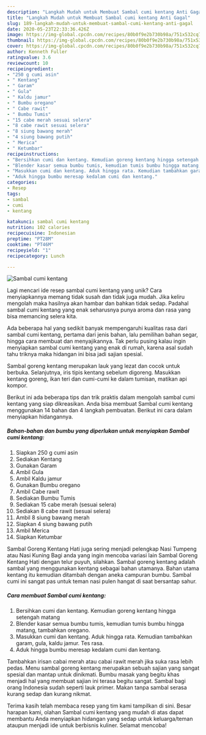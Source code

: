 ```yaml
---
description: "Langkah Mudah untuk Membuat Sambal cumi kentang Anti Gagal"
title: "Langkah Mudah untuk Membuat Sambal cumi kentang Anti Gagal"
slug: 189-langkah-mudah-untuk-membuat-sambal-cumi-kentang-anti-gagal
date: 2020-05-23T22:33:36.426Z
image: https://img-global.cpcdn.com/recipes/80b0f9e2b730b98a/751x532cq70/sambal-cumi-kentang-foto-resep-utama.jpg
thumbnail: https://img-global.cpcdn.com/recipes/80b0f9e2b730b98a/751x532cq70/sambal-cumi-kentang-foto-resep-utama.jpg
cover: https://img-global.cpcdn.com/recipes/80b0f9e2b730b98a/751x532cq70/sambal-cumi-kentang-foto-resep-utama.jpg
author: Kenneth Fuller
ratingvalue: 3.6
reviewcount: 10
recipeingredient:
- "250 g cumi asin"
- " Kentang"
- " Garam"
- " Gula"
- " Kaldu jamur"
- " Bumbu oregano"
- " Cabe rawit"
- " Bumbu Tumis"
- "15 cabe merah sesuai selera"
- "8 cabe rawit sesuai selera"
- "8 siung bawang merah"
- "4 siung bawang putih"
- " Merica"
- " Ketumbar"
recipeinstructions:
- "Bersihkan cumi dan kentang. Kemudian goreng kentang hingga setengah matang"
- "Blender kasar semua bumbu tumis, kemudian tumis bumbu hingga matang, tambahkan oregano."
- "Masukkan cumi dan kentang. Aduk hingga rata. Kemudian tambahkan garam, gula, kaldu jamur. Tes rasa."
- "Aduk hingga bumbu meresap kedalam cumi dan kentang."
categories:
- Resep
tags:
- sambal
- cumi
- kentang

katakunci: sambal cumi kentang 
nutrition: 102 calories
recipecuisine: Indonesian
preptime: "PT28M"
cooktime: "PT46M"
recipeyield: "1"
recipecategory: Lunch

---
```



![Sambal cumi kentang](https://img-global.cpcdn.com/recipes/80b0f9e2b730b98a/751x532cq70/sambal-cumi-kentang-foto-resep-utama.jpg)

Lagi mencari ide resep sambal cumi kentang yang unik? Cara menyiapkannya memang tidak susah dan tidak juga mudah. Jika keliru mengolah maka hasilnya akan hambar dan bahkan tidak sedap. Padahal sambal cumi kentang yang enak seharusnya punya aroma dan rasa yang bisa memancing selera kita.

Ada beberapa hal yang sedikit banyak mempengaruhi kualitas rasa dari sambal cumi kentang, pertama dari jenis bahan, lalu pemilihan bahan segar, hingga cara membuat dan menyajikannya. Tak perlu pusing kalau ingin menyiapkan sambal cumi kentang yang enak di rumah, karena asal sudah tahu triknya maka hidangan ini bisa jadi sajian spesial.

Sambal goreng kentang merupakan lauk yang lezat dan cocok untuk berbuka. Selanjutnya, iris tipis kentang sebelum digoreng. Masukkan kentang goreng, ikan teri dan cumi-cumi ke dalam tumisan, matikan api kompor.


Berikut ini ada beberapa tips dan trik praktis dalam mengolah sambal cumi kentang yang siap dikreasikan. Anda bisa membuat Sambal cumi kentang menggunakan 14 bahan dan 4 langkah pembuatan. Berikut ini cara dalam menyiapkan hidangannya.

<!--inarticleads1-->

##### Bahan-bahan dan bumbu yang diperlukan untuk menyiapkan Sambal cumi kentang:

1. Siapkan 250 g cumi asin
1. Sediakan  Kentang
1. Gunakan  Garam
1. Ambil  Gula
1. Ambil  Kaldu jamur
1. Gunakan  Bumbu oregano
1. Ambil  Cabe rawit
1. Sediakan  Bumbu Tumis
1. Sediakan 15 cabe merah (sesuai selera)
1. Sediakan 8 cabe rawit (sesuai selera)
1. Ambil 8 siung bawang merah
1. Siapkan 4 siung bawang putih
1. Ambil  Merica
1. Siapkan  Ketumbar


Sambal Goreng Kentang Hati juga sering menjadi pelengkap Nasi Tumpeng atau Nasi Kuning Bagi anda yang ingin mencoba variasi lain Sambal Goreng Kentang Hati dengan telur puyuh, silahkan. Sambal goreng kentang adalah sambal yang menggunakan kentang sebagai bahan utamanya. Bahan utama kentang itu kemudian ditambah dengan aneka campuran bumbu. Sambal cumi ini sangat pas untuk teman nasi pulen hangat di saat bersantap sahur. 

<!--inarticleads2-->

##### Cara membuat Sambal cumi kentang:

1. Bersihkan cumi dan kentang. Kemudian goreng kentang hingga setengah matang
1. Blender kasar semua bumbu tumis, kemudian tumis bumbu hingga matang, tambahkan oregano.
1. Masukkan cumi dan kentang. Aduk hingga rata. Kemudian tambahkan garam, gula, kaldu jamur. Tes rasa.
1. Aduk hingga bumbu meresap kedalam cumi dan kentang.


Tambahkan irisan cabai merah atau cabai rawit merah jika suka rasa lebih pedas. Menu sambal goreng kentang merupakan sebuah sajian yang sangat spesial dan mantap untuk dinikmati. Bumbu masak yang begitu khas menjadi hal yang membuat sajian ini terasa begitu sangat. Sambal bagi orang Indonesia sudah seperti lauk primer. Makan tanpa sambal serasa kurang sedap dan kurang nikmat. 

Terima kasih telah membaca resep yang tim kami tampilkan di sini. Besar harapan kami, olahan Sambal cumi kentang yang mudah di atas dapat membantu Anda menyiapkan hidangan yang sedap untuk keluarga/teman ataupun menjadi ide untuk berbisnis kuliner. Selamat mencoba!
